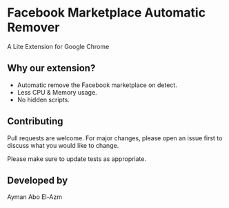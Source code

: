 # Facebook Marketplace Automatic Remover
A Lite Extension for Google Chrome

## Why our extension?
- Automatic remove the Facebook marketplace on detect.
- Less CPU & Memory usage.
- No hidden scripts.

## Contributing
Pull requests are welcome. For major changes, please open an issue first to discuss what you would like to change.

Please make sure to update tests as appropriate.

## Developed by
Ayman Abo El-Azm
